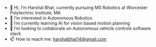 - 👋 Hi, I’m Harshal Bhat, currently pursuing MS Robotics at Worcester Polytechnic Institute, MA
- 👀 I’m interested in Autonomous Robotics
- 🌱 I’m currently learning AI for vision based motion planning
- 💞️ I’m looking to collaborate on Autonomous vehicle controls software stack
- 📫 How to reach me: harshalbhat14@gmail.com

<!---
Lucifer2700/Lucifer2700 is a ✨ special ✨ repository because its `README.md` (this file) appears on your GitHub profile.
You can click the Preview link to take a look at your changes.
--->

